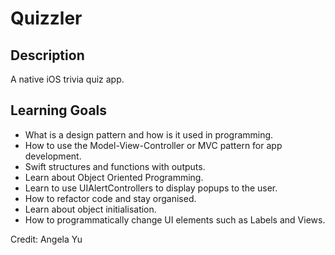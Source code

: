 # Quizzler

## Description

A native iOS trivia quiz app.

## Learning Goals

- What is a design pattern and how is it used in programming.
- How to use the Model-View-Controller or MVC pattern for app development.
- Swift structures and functions with outputs.
- Learn about Object Oriented Programming.
- Learn to use UIAlertControllers to display popups to the user.
- How to refactor code and stay organised.
- Learn about object initialisation.
- How to programmatically change UI elements such as Labels and Views.

Credit: Angela Yu
